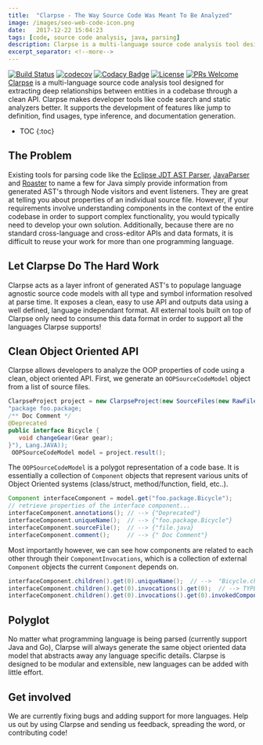 ```yaml
---
title:  "Clarpse - The Way Source Code Was Meant To Be Analyzed"
image: /images/seo-web-code-icon.png
date:   2017-12-22 15:04:23
tags: [code, source code analysis, java, parsing]
description: Clarpse is a multi-language source code analysis tool designed for extracting deep relationships between entities in a codebase through a clean API. Clarpse makes developer tools like code search and static analyzers better. It supports the development of features like jump to definition, find usages, type inference, and documentation generation.
excerpt_separator: <!--more-->
---
```

[![Build Status](https://travis-ci.org/clarity-org/clarpse.svg?branch=master)](https://travis-ci.org/clarity-org/clarpse)
[![codecov](https://codecov.io/gh/clarity-org/clarpse/branch/master/graph/badge.svg)](https://codecov.io/gh/clarity-org/clarpse)
[![Codacy Badge](https://api.codacy.com/project/badge/Grade/9c74dfe9ee2f42d2a0e1ee85d0d83c60)](https://www.codacy.com/app/fadhelm/clarpse?utm_source=github.com&amp;utm_medium=referral&amp;utm_content=Zir0-93/clarpse&amp;utm_campaign=Badge_Grade)
[![License](https://img.shields.io/badge/License-Apache%202.0-blue.svg)](https://opensource.org/licenses/Apache-2.0)
[![PRs Welcome](https://img.shields.io/badge/PRs-welcome-brightgreen.svg?style=flat-square)](http://makeapullrequest.com)
<br>
[Clarpse](http://clarityviews.io/github/Zir0-93/clarpse) is a multi-language source code analysis tool designed for extracting deep relationships between entities in a codebase through a clean API. Clarpse makes developer tools like code search and static analyzers better. It supports the development of features like jump to definition, find usages, type inference, and documentation generation.  
 <!--more-->
  
* TOC
{:toc}

## The Problem

Existing tools for parsing code like the [Eclipse JDT AST Parser](https://github.com/eclipse/eclipse.jdt.core), [JavaParser](http://clarityviews.io/github/javaparser/javaparser) and [Roaster](http://clarityviews.io/github/forge/roaster?projectName=impl) to name a few for Java simply provide information from generated AST's through Node visitors and event listeners. They are great at telling you about properties of an individual source file. However, if your requirements involve understanding components in the context of the entire codebase in order to support complex functionality, you would typically need to develop your own solution. Additionally, because there are no standard cross-language and cross-editor APIs and data formats, it is difficult to reuse your work for more than one programming language.
 
## Let Clarpse Do The Hard Work
Clarpse acts as a layer infront of generated AST's to populage language agnostic source code models with all type and symbol information resolved at parse time. It exposes a clean, easy to use API and outputs data using a well defined, language independant format. All external tools built on top of Clarpse only need to consume this data format in order to support all the languages Clarpse supports! 

## Clean Object Oriented API

Clarpse allows developers to analyze the OOP properties of code using a clean, object oriented API. First, we generate an `OOPSourceCodeModel` object from a list of source files.
```java
ClarpseProject project = new ClarpseProject(new SourceFiles(new RawFile("file.java",
"package foo.package;
/** Doc Comment */
@Deprecated
public interface Bicycle {
   void changeGear(Gear gear);
}"), Lang.JAVA));
 OOPSourceCodeModel model = project.result();
 ```
The `OOPSourceCodeModel` is a polygot representation of a code base. It is essentially a collection of `Component` objects that represent various units of Object Oriented systems (class/struct, method/function, field, etc..). 
 ```java
 Component interfaceComponent = model.get("foo.package.Bicycle");
 // retrieve properties of the interface component...
 interfaceComponent.annotations(); // --> {"Deprecated"}
 interfaceComponent.uniqueName();  // --> {"foo.package.Bicycle"}
 interfaceComponent.sourceFile();  // --> {"file.java}
 interfaceComponent.comment();     // --> {" Doc Comment"}
```
Most importantly however, we can see how components are related to each other through their `ComponentInvocations`, which is a collection of external `Component` objects the current `Component` depends on.
```java
interfaceComponent.children().get(0).uniqueName();  // -->  "Bicycle.changeGear(Gear)"
interfaceComponent.children().get(0).invocations().get(0);  // --> TYPE_DECLARATION
interfaceComponent.children().get(0).invocations().get(0).invokedComponent();  // --> "foo.package.Gear"
```
## Polyglot
No matter what programming language is being parsed (currently support Java and Go), Clarpse will always generate the same object oriented data model that abstracts away any language specific details. Clarpse is designed to be modular and extensible, new languages can be added with little effort.

## Get involved
We are currently fixing bugs and adding support for more languages. Help us out by using Clarpse and sending us feedback, spreading the word, or contributing code! 
